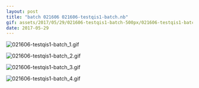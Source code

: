 ```yaml
---
layout: post
title: "batch 021606 021606-testqis1-batch.nb"
gif: assets/2017/05/29/021606-testqis1-batch-500px/021606-testqis1-batch_3.gif
date: 2017-05-29
---
```


![021606-testqis1-batch_1.gif](../../../assets/2017/05/29/021606-testqis1-batch-500px/021606-testqis1-batch_1.gif)

![021606-testqis1-batch_2.gif](../../../assets/2017/05/29/021606-testqis1-batch-500px/021606-testqis1-batch_2.gif)

![021606-testqis1-batch_3.gif](../../../assets/2017/05/29/021606-testqis1-batch-500px/021606-testqis1-batch_3.gif)

![021606-testqis1-batch_4.gif](../../../assets/2017/05/29/021606-testqis1-batch-500px/021606-testqis1-batch_4.gif)

